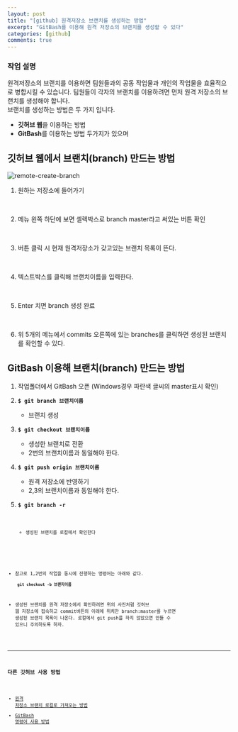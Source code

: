 ```yaml
---
layout: post
title: "[github] 원격저장소 브랜치를 생성하는 방법"
excerpt: "GitBash를 이용해 원격 저장소의 브랜치를 생성할 수 있다"
categories: [github]
comments: true
---
```

### 작업 설명
원격저장소의 브랜치를 이용하면 팀원들과의 공동 작업물과 개인의 작업물을 효율적으로 병합시킬 수 있습니다. 팀원들이 각자의 브랜치를 이용하려면 먼저 원격 저장소의 브랜치를 생성해야 합니다. <br>
브랜치를 생성하는 방법은 두 가지 입니다.
- **깃허브 웹**을 이용하는 방법
- **GitBash**를 이용하는 방법 두가지가 있으며 


## 깃허브 웹에서 브랜치(branch) 만드는 방법

<img src='{{ "/img/gitbash/createBranch1.JPG" | relative_url }}' alt="remote-create-branch">

1. 원하는 저장소에 들어가기 
<br>

2. 메뉴 왼쪽 하단에 보면 셀렉박스로 branch master라고 써있는 버튼 확인
 <br>

3. 버튼 클릭 시 현재 원격저장소가 갖고있는 브랜치 목록이 뜬다. 
 <br>

4. 텍스트박스를 클릭해 브랜치이름을 입력한다. 
 <br>

5. Enter 치면 branch 생성 완료
 <br>

6. 위 5개의 메뉴에서 commits 오른쪽에 있는 branches를 클릭하면 생성된 브랜치를 확인할 수 있다.


## GitBash 이용해 브랜치(branch) 만드는 방법
1. 작업폴더에서 GitBash 오픈 (Windows경우 파란색 글씨의 master표시 확인)
2. <code><strong>$ git branch 브랜치이름 </strong></code>
    - 브랜치 생성
3. <code><strong>$ git checkout 브랜치이름 </strong></code>
    - 생성한 브랜치로 전환
    - 2번의 브랜치이름과 동일해야 한다.

4. <code><strong>$ git push origin 브랜치이름 </strong></code>
    - 원격 저장소에 반영하기
    - 2,3의 브랜치이름과 동일해야 한다.

5. <code><strong>$ git branch -r </strong><code>
    - 생성된 브랜치를 로컬에서 확인한다


* 참고로 1,2번의 작업을 동시에 진행하는 명령어는 아래와 같다. <br>
<code><strong> git checkout -b 브랜치이름 </strong></code>  

* 생성된 브랜치를 원격 저장소에서 확인하려면 위의 사진처럼 깃허브 웹 저장소에 접속하고 commit버튼의 아래에 위치한 branch:master를 누르면 생성된 브랜치 목록이 나온다. 로컬에서 git push를 하지 않았으면 안뜰 수 있으니 주의하도록 하자.

---

### 다른 깃허브 사용 방법
- [원격 저장소 브랜치 로컬로 가져오는 방법](https://ohhako.github.io/articles/2020-02/github-bringRemoteBranch)
- [GitBash 명령어 사용 방법](https://github.com/TheCopiens/algorithm-study#gitbash-%EB%AA%85%EB%A0%B9%EC%96%B4-%EC%82%AC%EC%9A%A9-%EB%B0%A9%EB%B2%95)